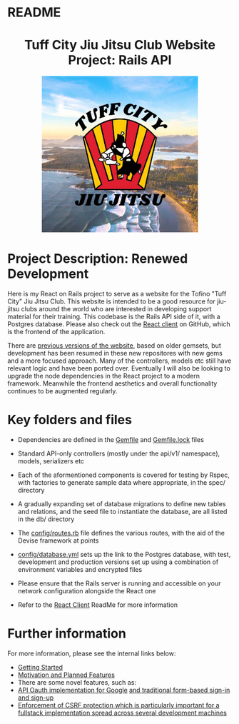 # README

<div align="center">
    <p style="text-align: center;">
        <h1>Tuff City Jiu Jitsu Club Website Project: Rails API</h1>
    </p>
</div>

<p align="center">
    <img src="public/images/tuff_logo.jpg" width="350" title="Teaching practical self defence in westernmost Canada">
</p>

# Project Description: Renewed Development

Here is my React on Rails project to serve as a website for the Tofino "Tuff City" Jiu Jitsu Club. This website is intended to be a good resource for jiu-jitsu clubs around the world who are interested in developing support material for their training. This codebase is the Rails API side of it, with a Postgres database. Please also check out the [React client](https://github.com/TartanSpartan/Tuff-City-Jiu-Jitsu-Page-Client) on GitHub, which is the frontend of the application.

There are [previous versions of the website](https://github.com/TartanSpartan/Tuff-City-Jiu-Jitsu-Webpage/tree/development), based on older gemsets, but development has been resumed in these new repositores with new gems and a more focused approach. Many of the controllers, models etc still have relevant logic and have been ported over. Eventually I will also be looking to upgrade the node dependencies in the React project to a modern framework. Meanwhile the frontend aesthetics and overall functionality continues to be augmented regularly.

# Key folders and files

* Dependencies are defined in the [Gemfile](Gemfile) and [Gemfile.lock](Gemfile.lock) files

* Standard API-only controllers (mostly under the api/v1/ namespace), models, serializers etc

* Each of the aformentioned components is covered for testing by Rspec, with factories to generate sample data where appropriate, in the spec/ directory

* A gradually expanding set of database migrations to define new tables and relations, and the seed file to instantiate the database, are all listed in the db/ directory

* The [config/routes.rb](config/routes.rb) file defines the various routes, with the aid of the Devise framework at points

* [config/database.yml](config/database.yml) sets up the link to the Postgres database, with test, development and production versions set up using a combination of environment variables and encrypted files

* Please ensure that the Rails server is running and accessible on your network configuration alongside the React one

* Refer to the [React Client](https://github.com/TartanSpartan/Tuff-City-Jiu-Jitsu-Page-Client) ReadMe for more information

# Further information

For more information, please see the internal links below:

- [Getting Started](Documentation/GettingStarted.md)
- [Motivation and Planned Features](Documentation/MotivationAndPlannedFeatures.md)
- There are some novel features, such as:
- [API Oauth implementation for Google](app/controllers/api/v1/users/omniauth_callbacks_controller.rb) [and traditional form-based sign-in](app/controllers/api/v1/users_controller.rb) [and sign-up](app/controllers/api/v1/sessions_controller.rb)
- [Enforcement of CSRF protection which is particularly important for a fullstack implementation spread across several development machines](app/controllers/api/v1/csrf_tokens_controller.rb)